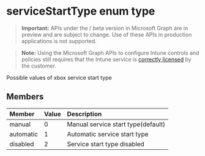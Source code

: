 ﻿# serviceStartType enum type

> **Important:** APIs under the / beta version in Microsoft Graph are in preview and are subject to change. Use of these APIs in production applications is not supported.

> **Note:** Using the Microsoft Graph APIs to configure Intune controls and policies still requires that the Intune service is [correctly licensed](https://go.microsoft.com/fwlink/?linkid=839381) by the customer.

Possible values of xbox service start type
## Members
|Member|Value|Description|
|:---|:---|:---|
|manual|0|Manual service start type(default)|
|automatic|1|Automatic service start type|
|disabled|2|Service start type disabled|











